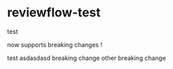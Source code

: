 # reviewflow-test

test

now supports breaking changes !

test
asdasdasd
breaking change
other breaking change
